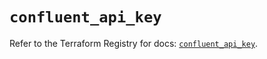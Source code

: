 # `confluent_api_key`

Refer to the Terraform Registry for docs: [`confluent_api_key`](https://registry.terraform.io/providers/confluentinc/confluent/2.9.0/docs/resources/api_key).
